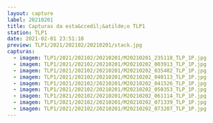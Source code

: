 ```yaml
---
layout: capture
label: 20210201
title: Capturas da esta&ccedil;&atilde;o TLP1
station: TLP1
date: 2021-02-01 23:51:18
preview: TLP1/2021/202102/20210201/stack.jpg
capturas:
  - imagem: TLP1/2021/202102/20210201/M20210201_235118_TLP_1P.jpg
  - imagem: TLP1/2021/202102/20210201/M20210202_003913_TLP_1P.jpg
  - imagem: TLP1/2021/202102/20210201/M20210202_035402_TLP_1P.jpg
  - imagem: TLP1/2021/202102/20210201/M20210202_040113_TLP_1P.jpg
  - imagem: TLP1/2021/202102/20210201/M20210202_041526_TLP_1P.jpg
  - imagem: TLP1/2021/202102/20210201/M20210202_050353_TLP_1P.jpg
  - imagem: TLP1/2021/202102/20210201/M20210202_061114_TLP_1P.jpg
  - imagem: TLP1/2021/202102/20210201/M20210202_071339_TLP_1P.jpg
  - imagem: TLP1/2021/202102/20210201/M20210202_073207_TLP_1P.jpg
---
```

